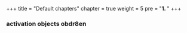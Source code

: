 +++
title = "Default chapters"
chapter = true
weight = 5
pre = "<b>1. </b>"
+++

### activation objects obdr8en